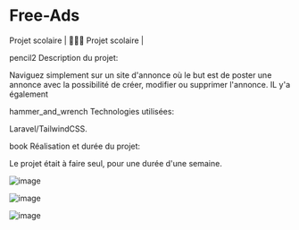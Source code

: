 # Free-Ads
Projet scolaire
| 👨🏻‍💻 Projet scolaire |

pencil2 Description du projet:

Naviguez simplement sur un site d'annonce où le but est de poster une annonce avec la possibilité de créer, modifier ou supprimer l'annonce. 
IL y'a également 

hammer_and_wrench Technologies utilisées:

Laravel/TailwindCSS.

book Réalisation et durée du projet:

Le projet était à faire seul, pour une durée d'une semaine.


![image](https://github.com/Dopey59/Free-Ads/assets/118551930/df270d7d-41c2-4b40-8689-d33fec50de1b)

![image](https://github.com/Dopey59/Free-Ads/assets/118551930/a44abef7-ef29-4803-9bd2-314d5c3511cc)

![image](https://github.com/Dopey59/Free-Ads/assets/118551930/90a0b764-796c-4fc0-ae6c-c057c67e1d73)
